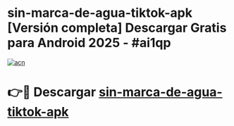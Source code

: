 # sin-marca-de-agua-tiktok-apk  [Versión completa] Descargar Gratis para Android 2025 - #ai1qp

[![acn](https://github.com/user-attachments/assets/0f9c940e-d8b0-45ae-aac7-cd30a18b3e1c)](https://apps.freeplayer.one?title=sin-marca-de-agua-tiktok-apk&ref=9F)

# 👉🔴 Descargar [sin-marca-de-agua-tiktok-apk](https://apps.freeplayer.one?title=sin-marca-de-agua-tiktok-apk&ref=9F)